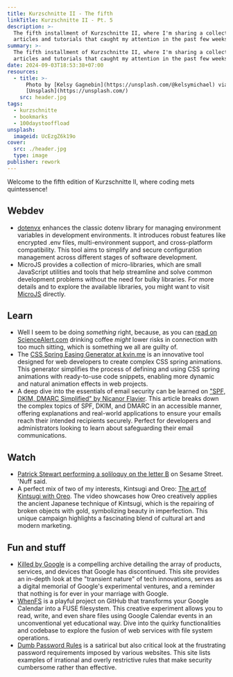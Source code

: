 ```yaml
---
title: Kurzschnitte II - The fifth
linkTitle: Kurzschnitte II - Pt. 5
description: >-
  The fifth installment of Kurzschnitte II, where I'm sharing a collection of
  articles and tutorials that caught my attention in the past few weeks.
summary: >-
  The fifth installment of Kurzschnitte II, where I'm sharing a collection of
  articles and tutorials that caught my attention in the past few weeks.
date: 2024-09-03T18:53:38+07:00
resources:
  - title: >-
      Photo by [Kelsy Gagnebin](https://unsplash.com/@kelsymichael) via
      [Unsplash](https://unsplash.com/)
    src: header.jpg
tags:
  - kurzschnitte
  - bookmarks
  - 100daystooffload
unsplash:
  imageid: UcEzgZ6k19o
cover:
  src: ./header.jpg
  type: image
publisher: rework
---
```


Welcome to the fifth edition of Kurzschnitte II, where coding mets quintessence!

## Webdev

* [dotenvx](https://dotenvx.com/) enhances the classic dotenv library for managing environment variables in development environments. It introduces robust features like encrypted .env files, multi-environment support, and cross-platform compatibility. This tool aims to simplify and secure configuration management across different stages of software development.
* MicroJS provides a collection of micro-libraries, which are small JavaScript utilities and tools that help streamline and solve common development problems without the need for bulky libraries. For more details and to explore the available libraries, you might want to visit [MicroJS](https://microjs.com/#) directly.

## Learn

* Well I seem to be doing _something_ right, because, as you can [read on ScienceAlert.com](https://www.sciencealert.com/drinking-coffee-may-lower-risk-of-death-from-too-much-sitting) drinking coffee _might_ lower risks in connection with too much sitting, which is something we all are guilty of.
* The [CSS Spring Easing Generator at kvin.me](https://www.kvin.me/css-springs) is an innovative tool designed for web developers to create complex CSS spring animations. This generator simplifies the process of defining and using CSS spring animations with ready-to-use code snippets, enabling more dynamic and natural animation effects in web projects.
* A deep dive into the essentials of email security can be learned on ["SPF, DKIM, DMARC Simplified" by Nicanor Flavier](https://github.com/nicanorflavier/spf-dkim-dmarc-simplified). This article breaks down the complex topics of SPF, DKIM, and DMARC in an accessible manner, offering explanations and real-world applications to ensure your emails reach their intended recipients securely. Perfect for developers and administrators looking to learn about safeguarding their email communications.

## Watch

* [Patrick Stewart performing a soliloquy on the letter B](https://www.youtube.com/watch?v=hA7lv1SDzno) on Sesame Street. 'Nuff said.
* A perfect mix of two of my interests, Kintsugi and Oreo: [The art of Kintsugi with Oreo](https://www.youtube.com/watch?v=spY2SsCKOSQ). The video showcases how Oreo creatively applies the ancient Japanese technique of Kintsugi, which is the repairing of broken objects with gold, symbolizing beauty in imperfection. This unique campaign highlights a fascinating blend of cultural art and modern marketing.

## Fun and stuff

* [Killed by Google](https://killedbygoogle.com/) is a compelling archive detailing the array of products, services, and devices that Google has discontinued. This site provides an in-depth look at the "transient nature" of tech innovations, serves as a digital memorial of Google's experimental ventures, and a reminder that nothing is for ever in your marriage with Google.
* [WhenFS](https://github.com/lvkv/whenfs) is a playful project on GitHub that transforms your Google Calendar into a FUSE filesystem. This creative experiment allows you to read, write, and even share files using Google Calendar events in an unconventional yet educational way. Dive into the quirky functionalities and codebase to explore the fusion of web services with file system operations.
* [Dumb Password Rules](https://dumbpasswordrules.com/sites/) is a satirical but also critical look at the frustrating password requirements imposed by various websites. This site lists examples of irrational and overly restrictive rules that make security cumbersome rather than effective.
